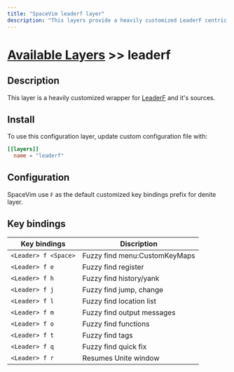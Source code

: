 ```yaml
---
title: "SpaceVim leaderf layer"
description: "This layers provide a heavily customized LeaderF centric work-flow"
---
```


# [Available Layers](../) >> leaderf

## Description

This layer is a heavily customized wrapper for [LeaderF](https://github.com/Yggdroot/LeaderF) and it's sources.

## Install

To use this configuration layer, update custom configuration file with:

```toml
[[layers]]
  name = "leaderf"
```

## Configuration

SpaceVim use `F` as the default customized key bindings prefix for denite layer.

## Key bindings

| Key bindings         | Discription                   |
| -------------------- | ----------------------------- |
| `<Leader> f <Space>` | Fuzzy find menu:CustomKeyMaps |
| `<Leader> f e`       | Fuzzy find register           |
| `<Leader> f h`       | Fuzzy find history/yank       |
| `<Leader> f j`       | Fuzzy find jump, change       |
| `<Leader> f l`       | Fuzzy find location list      |
| `<Leader> f m`       | Fuzzy find output messages    |
| `<Leader> f o`       | Fuzzy find functions          |
| `<Leader> f t`       | Fuzzy find tags               |
| `<Leader> f q`       | Fuzzy find quick fix          |
| `<Leader> f r`       | Resumes Unite window          |
